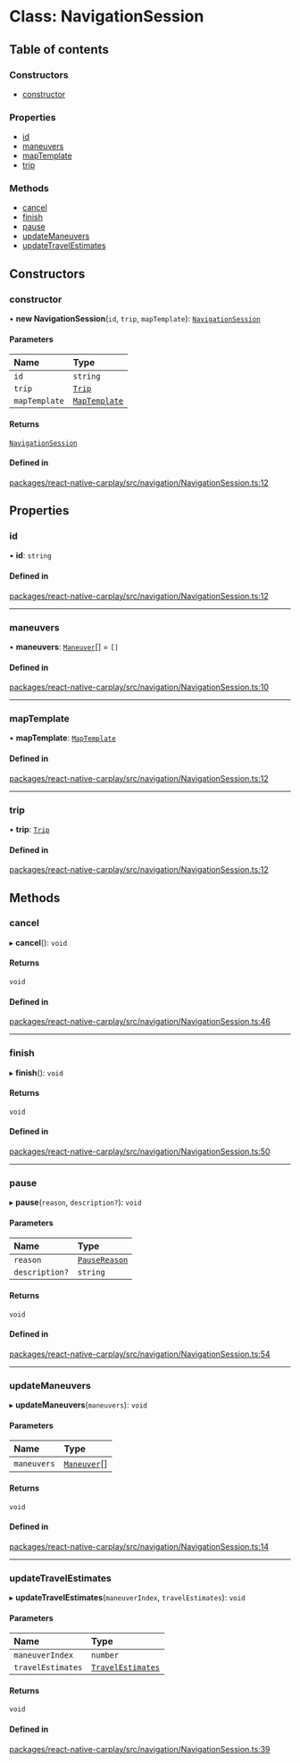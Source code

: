 # Class: NavigationSession

## Table of contents

### Constructors

- [constructor](/docs/NavigationSession.md#constructor)

### Properties

- [id](/docs/NavigationSession.md#id)
- [maneuvers](/docs/NavigationSession.md#maneuvers)
- [mapTemplate](/docs/NavigationSession.md#maptemplate)
- [trip](/docs/NavigationSession.md#trip)

### Methods

- [cancel](/docs/NavigationSession.md#cancel)
- [finish](/docs/NavigationSession.md#finish)
- [pause](/docs/NavigationSession.md#pause)
- [updateManeuvers](/docs/NavigationSession.md#updatemaneuvers)
- [updateTravelEstimates](/docs/NavigationSession.md#updatetravelestimates)

## Constructors

### constructor

• **new NavigationSession**(`id`, `trip`, `mapTemplate`): [`NavigationSession`](/docs/NavigationSession.md)

#### Parameters

| Name | Type |
| :------ | :------ |
| `id` | `string` |
| `trip` | [`Trip`](/docs/Trip.md) |
| `mapTemplate` | [`MapTemplate`](/docs/MapTemplate.md) |

#### Returns

[`NavigationSession`](/docs/NavigationSession.md)

#### Defined in

[packages/react-native-carplay/src/navigation/NavigationSession.ts:12](https://github.com/birkir/react-native-carplay/blob/2f9bd9c/packages/react-native-carplay/src/navigation/NavigationSession.ts#L12)

## Properties

### id

• **id**: `string`

#### Defined in

[packages/react-native-carplay/src/navigation/NavigationSession.ts:12](https://github.com/birkir/react-native-carplay/blob/2f9bd9c/packages/react-native-carplay/src/navigation/NavigationSession.ts#L12)

___

### maneuvers

• **maneuvers**: [`Maneuver`](/docs/Maneuver.md)[] = `[]`

#### Defined in

[packages/react-native-carplay/src/navigation/NavigationSession.ts:10](https://github.com/birkir/react-native-carplay/blob/2f9bd9c/packages/react-native-carplay/src/navigation/NavigationSession.ts#L10)

___

### mapTemplate

• **mapTemplate**: [`MapTemplate`](/docs/MapTemplate.md)

#### Defined in

[packages/react-native-carplay/src/navigation/NavigationSession.ts:12](https://github.com/birkir/react-native-carplay/blob/2f9bd9c/packages/react-native-carplay/src/navigation/NavigationSession.ts#L12)

___

### trip

• **trip**: [`Trip`](/docs/Trip.md)

#### Defined in

[packages/react-native-carplay/src/navigation/NavigationSession.ts:12](https://github.com/birkir/react-native-carplay/blob/2f9bd9c/packages/react-native-carplay/src/navigation/NavigationSession.ts#L12)

## Methods

### cancel

▸ **cancel**(): `void`

#### Returns

`void`

#### Defined in

[packages/react-native-carplay/src/navigation/NavigationSession.ts:46](https://github.com/birkir/react-native-carplay/blob/2f9bd9c/packages/react-native-carplay/src/navigation/NavigationSession.ts#L46)

___

### finish

▸ **finish**(): `void`

#### Returns

`void`

#### Defined in

[packages/react-native-carplay/src/navigation/NavigationSession.ts:50](https://github.com/birkir/react-native-carplay/blob/2f9bd9c/packages/react-native-carplay/src/navigation/NavigationSession.ts#L50)

___

### pause

▸ **pause**(`reason`, `description?`): `void`

#### Parameters

| Name | Type |
| :------ | :------ |
| `reason` | [`PauseReason`](/docs/PauseReason.md) |
| `description?` | `string` |

#### Returns

`void`

#### Defined in

[packages/react-native-carplay/src/navigation/NavigationSession.ts:54](https://github.com/birkir/react-native-carplay/blob/2f9bd9c/packages/react-native-carplay/src/navigation/NavigationSession.ts#L54)

___

### updateManeuvers

▸ **updateManeuvers**(`maneuvers`): `void`

#### Parameters

| Name | Type |
| :------ | :------ |
| `maneuvers` | [`Maneuver`](/docs/Maneuver.md)[] |

#### Returns

`void`

#### Defined in

[packages/react-native-carplay/src/navigation/NavigationSession.ts:14](https://github.com/birkir/react-native-carplay/blob/2f9bd9c/packages/react-native-carplay/src/navigation/NavigationSession.ts#L14)

___

### updateTravelEstimates

▸ **updateTravelEstimates**(`maneuverIndex`, `travelEstimates`): `void`

#### Parameters

| Name | Type |
| :------ | :------ |
| `maneuverIndex` | `number` |
| `travelEstimates` | [`TravelEstimates`](/docs/TravelEstimates.md) |

#### Returns

`void`

#### Defined in

[packages/react-native-carplay/src/navigation/NavigationSession.ts:39](https://github.com/birkir/react-native-carplay/blob/2f9bd9c/packages/react-native-carplay/src/navigation/NavigationSession.ts#L39)
